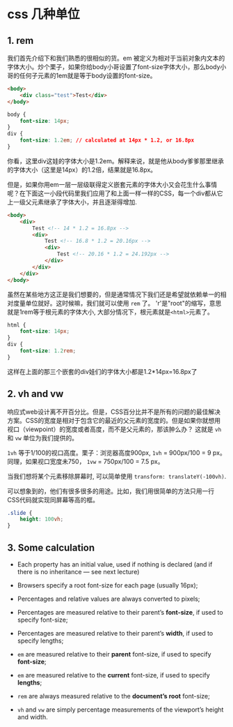 # css 几种单位

## 1. rem

我们首先介绍下和我们熟悉的很相似的货。em 被定义为相对于当前对象内文本的字体大小。炒个栗子，如果你给body小哥设置了font-size字体大小，那么body小哥的任何子元素的1em就是等于body设置的font-size。

```html
<body>
    <div class="test">Test</div>
</body>
```

```css
body {
    font-size: 14px;
}
div {
    font-size: 1.2em; // calculated at 14px * 1.2, or 16.8px
}
```

你看，这里div这娃的字体大小是1.2em。解释来说，就是他从body爹爹那里继承的字体大小（这里是14px）的1.2倍，结果就是16.8px。

但是，如果你用em一层一层级联得定义嵌套元素的字体大小又会花生什么事情呢？在下面这一小段代码里我们应用了和上面一样一样的CSS，每一个div都从它上一级父元素继承了字体大小，并且逐渐得增加.

```html
<body>
    <div>
        Test <!-- 14 * 1.2 = 16.8px -->
        <div>
            Test <!-- 16.8 * 1.2 = 20.16px -->
            <div>
                Test <!-- 20.16 * 1.2 = 24.192px -->
            </div>
        </div>
    </div>
</body>
```

虽然在某些地方这正是我们想要的，但是通常情况下我们还是希望就依赖单一的相对度量单位就好。这时候嘛，我们就可以使用 `rem` 了。 'r'是"root"的缩写，意思就是1rem等于根元素的字体大小, 大部分情况下，根元素就是`<html>`元素了。

```css
html {
    font-size: 14px;
}
div {
    font-size: 1.2rem;
}
```

这样在上面的那三个嵌套的div娃们的字体大小都是1.2*14px=16.8px了

## 2. vh and vw

响应式web设计离不开百分比。但是，CSS百分比并不是所有的问题的最佳解决方案。CSS的宽度是相对于包含它的最近的父元素的宽度的。但是如果你就想用视口（viewpoint）的宽度或者高度，而不是父元素的，那该肿么办？ 这就是 `vh` 和 `vw` 单位为我们提供的。

`1vh` 等于1/100的视口高度。栗子：浏览器高度900px, `1vh` = 900px/100 = 9 px。同理，如果视口宽度未750， `1vw` = 750px/100 = 7.5 px。

当我们想将某个元素移除屏幕时, 可以简单使用 `transform: translateY(-100vh)`.

可以想象到的，他们有很多很多的用途。比如，我们用很简单的方法只用一行CSS代码就实现同屏幕等高的框。

```css
.slide {
    height: 100vh;
}
```

## 3. Some calculation

- Each property has an initial value, used if nothing is declared (and if there is no inheritance — see next lecture)

- Browsers specify a root font-size for each page (usually 16px);

- Percentages and relative values are always converted to pixels;

- Percentages are measured relative to their parent’s **font-size**, if used to specify font-size;

- Percentages are measured relative to their parent’s **width**, if used to specify lengths;

- `em` are measured relative to their **parent** font-size, if used to specify **font-size**;

- `em` are measured relative to the **current** font-size, if used to specify **lengths**;

- `rem` are always measured relative to the **document’s root** font-size;

- `vh` and `vw` are simply percentage measurements of the viewport’s height and width.